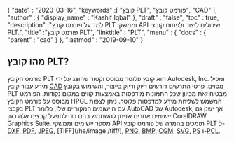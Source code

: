 {
  "date" : "2020-03-16",
  "keywords" :[ "קובץ PLT", "פורמט קובץ", "CAD" ],
  "author" : {
    "display_name" : "Kashif Iqbal"
},
  "draft" : "false",
  "toc" : true,
  "description" :"למד על פורמט קובץ PLT וממשקי API שיכולים ליצור ולפתוח קובצי PLT.",
  "title" :"פורמט קובץ PLT",
  "linktitle" : "PLT",
  "menu" : {
    "docs" : {
      "parent" : "cad"
}
},
  "lastmod" : "2019-09-10"
}

## מהו קובץ PLT?

פורמט הקובץ PLT הוא קובץ פלוטר מבוסס וקטור שהוצג על ידי Autodesk, Inc. ומכיל מידע עבור קובץ [CAD](/he/cad/) מסוים. פרטי התרשים דורשים דיוק ודיוק בייצור, והשימוש בקובץ PLT מבטיח זאת מכיוון שכל התמונות מודפסות באמצעות קווים במקום נקודות. הפורמט מבוסס על פורמט הקובץ HPGL המשמש לשליחת מידע למדפסות פלוטר. ניתן לצפות בקבצי PLT עם היישומים המקוריים שלו, כלומר AutoCAD של Autodesk, אך ישנן גם יישומים אחרים שניתן להשתמש בהם כדי לתפעל קבצים אלה כגון CorelDRAW Graphics Suite. מספר יישומים וממשקי API תומכים בהמרה של פורמט קובץ PLT ל-[DXF](/he/cad/dxf/), [PDF](/he/pdf/), [JPEG](/he/image/jpeg/), [TIFF](/he/image /tiff/), [PNG](/he/image/png/), [BMP](/he/image/bmp/), [CGM](/he/page-description-language/cgm/), [SVG](/he/page-description-language/svg/), [PS](/he/page-description-language/ps/) ו-[PCL](/he/page-description-language/pcl/).

